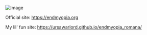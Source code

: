 ![image](https://user-images.githubusercontent.com/19687103/138146746-f06bac32-b2fc-44b4-9acf-9e5a953981a9.png)

Official site: https://endmyopia.org

My lil' fun site: https://ursawarlord.github.io/endmyopia_romana/

